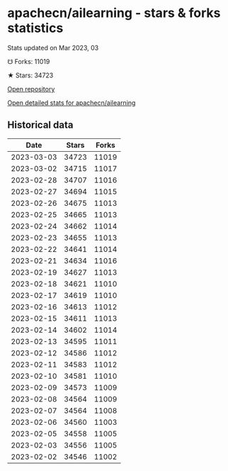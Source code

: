 # apachecn/ailearning - stars & forks statistics

Stats updated on Mar 2023, 03

☋ Forks: 11019

★ Stars: 34723

[Open repository](https://github.com/apachecn/ailearning)

[Open detailed stats for apachecn/ailearning](https://reviewgithub.com/rep/apachecn/ailearning)

## Historical data
| Date | Stars | Forks |
|------|-------|-------|
| 2023-03-03 | 34723 | 11019 | 
| 2023-03-02 | 34715 | 11017 | 
| 2023-02-28 | 34707 | 11016 | 
| 2023-02-27 | 34694 | 11015 | 
| 2023-02-26 | 34675 | 11013 | 
| 2023-02-25 | 34665 | 11013 | 
| 2023-02-24 | 34662 | 11014 | 
| 2023-02-23 | 34655 | 11013 | 
| 2023-02-22 | 34641 | 11014 | 
| 2023-02-21 | 34634 | 11016 | 
| 2023-02-19 | 34627 | 11013 | 
| 2023-02-18 | 34621 | 11010 | 
| 2023-02-17 | 34619 | 11010 | 
| 2023-02-16 | 34613 | 11012 | 
| 2023-02-15 | 34611 | 11013 | 
| 2023-02-14 | 34602 | 11014 | 
| 2023-02-13 | 34595 | 11011 | 
| 2023-02-12 | 34586 | 11012 | 
| 2023-02-11 | 34583 | 11012 | 
| 2023-02-10 | 34581 | 11010 | 
| 2023-02-09 | 34573 | 11009 | 
| 2023-02-08 | 34564 | 11009 | 
| 2023-02-07 | 34564 | 11008 | 
| 2023-02-06 | 34560 | 11003 | 
| 2023-02-05 | 34558 | 11005 | 
| 2023-02-03 | 34556 | 11005 | 
| 2023-02-02 | 34546 | 11002 | 

